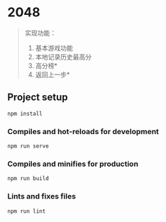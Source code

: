 # 2048

> 实现功能：
>
> 1. 基本游戏功能
> 2. 本地记录历史最高分
> 3. 高分榜\*
> 4. 返回上一步\*

## Project setup

```
npm install
```

### Compiles and hot-reloads for development

```
npm run serve
```

### Compiles and minifies for production

```
npm run build
```

### Lints and fixes files

```
npm run lint
```
